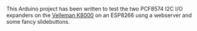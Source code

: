 This Arduino project has been written to test the two PCF8574 I2C I/O expanders on the [Velleman K8000](https://www.velleman.eu/products/view/?id=9383) on an ESP8266 usng a webserver and some fancy slidebuttons.
